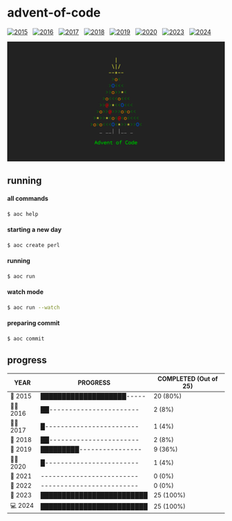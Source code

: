 # advent-of-code

[![2015](https://github.com/matheusaraujo/advent-of-code/actions/workflows/2015.yaml/badge.svg)](https://github.com/matheusaraujo/advent-of-code/actions/workflows/2015.yaml) &nbsp;
[![2016](https://github.com/matheusaraujo/advent-of-code/actions/workflows/2016.yaml/badge.svg)](https://github.com/matheusaraujo/advent-of-code/actions/workflows/2016.yaml) &nbsp;
[![2017](https://github.com/matheusaraujo/advent-of-code/actions/workflows/2017.yaml/badge.svg)](https://github.com/matheusaraujo/advent-of-code/actions/workflows/2017.yaml) &nbsp;
[![2018](https://github.com/matheusaraujo/advent-of-code/actions/workflows/2018.yaml/badge.svg)](https://github.com/matheusaraujo/advent-of-code/actions/workflows/2018.yaml) &nbsp;
[![2019](https://github.com/matheusaraujo/advent-of-code/actions/workflows/2019.yaml/badge.svg)](https://github.com/matheusaraujo/advent-of-code/actions/workflows/2019.yaml) &nbsp;
[![2020](https://github.com/matheusaraujo/advent-of-code/actions/workflows/2020.yaml/badge.svg)](https://github.com/matheusaraujo/advent-of-code/actions/workflows/2020.yaml) &nbsp;
[![2023](https://github.com/matheusaraujo/advent-of-code/actions/workflows/2023.yaml/badge.svg)](https://github.com/matheusaraujo/advent-of-code/actions/workflows/2023.yaml) &nbsp;
[![2024](https://github.com/matheusaraujo/advent-of-code/actions/workflows/2024.yaml/badge.svg)](https://github.com/matheusaraujo/advent-of-code/actions/workflows/2024.yaml)

![AOC](docs/logo.png)

## running

#### all commands
```bash
$ aoc help
```
#### starting a new day
```bash
$ aoc create perl
```

#### running
```bash
$ aoc run
```

#### watch mode
```bash
$ aoc run --watch
```

#### preparing commit
```bash
$ aoc commit
```

## progress

<!-- progress-begin -->

| YEAR          | PROGRESS                      | COMPLETED (Out of 25) |
|---------------|-------------------------------|-----------------------|
| 🎉 2015 | ████████████████████----- | 20 (80%) |
| 👩‍💻 2016 | ██----------------------- | 2 (8%) |
| 👨‍💻 2017 | █------------------------ | 1 (4%) |
| 🎉 2018 | ██----------------------- | 2 (8%) |
| 🎄 2019 | █████████---------------- | 9 (36%) |
| 🧑‍🎄 2020 | █------------------------ | 1 (4%) |
| 🎅 2021 | ------------------------- | 0 (0%) |
| 🎄 2022 | ------------------------- | 0 (0%) |
| 🎅 2023 | █████████████████████████ | 25 (100%) |
| 💻 2024 | █████████████████████████ | 25 (100%) |
<!-- progress-end -->
